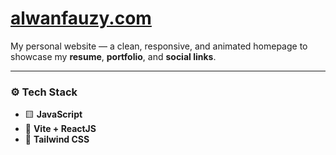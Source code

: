 # [alwanfauzy.com](https://alwanfauzy.com)

My personal website — a clean, responsive, and animated homepage to showcase my **resume**, **portfolio**, and **social links**.

---

### ⚙️ Tech Stack

- 🟨 **JavaScript**
- 🚀 **Vite + ReactJS**
- 🎨 **Tailwind CSS**